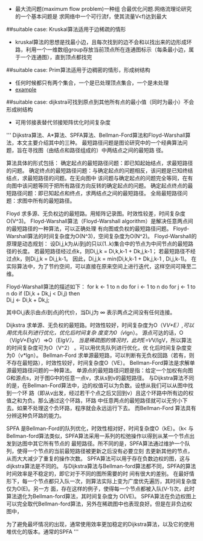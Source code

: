 -  最大流问题(maximum flow problem)一种组 合最优化问题.网络流理论研究的一个基本问题是 求网络中一个可行流f，使其流量V<f)达到最大  

##suitable case: Kruskal算法适用于边稀疏的情形
-  kruskal算法的思想是找最小边，且每次找到的边不会和以找出来的边形成环路，利用一个一维数组group存放当前顶点所在连通图标示（每条最小边，属于一个连通图），直到顶点都找完  

##suitable case: Prim算法适用于边稠密的情形，形成树结构
-  任何时候都只有两个集合，一个是已处理顶点集合，一个是未处理  
-  [example](http://www.cnblogs.com/Veegin/archive/2011/04/29/2032388.html)

##suitable case: dijkstra可找到原点到其他所有点的最小值（同时为最小）不会形成树结构  
-  可用邻接表替代邻接矩阵优化时间复杂度

'''
Dijkstra算法、A*算法、SPFA算法、Bellman-Ford算法和Floyd-Warshall算法，本文主要介绍其中的三种。
最短路径问题是图论研究中的一个经典算法问题，旨在寻找图（由结点和路径组成的）中两结点之间的最短路
径。

算法具体的形式包括：
确定起点的最短路径问题：即已知起始结点，求最短路径的问题。
确定终点的最短路径问题：与确定起点的问题相反，该问题是已知终结结点，求最短路径的问题。在无向图中
该问题与确定起点的问题完全等同，在有向图中该问题等同于把所有路径方向反转的确定起点的问题。
确定起点终点的最短路径问题：即已知起点和终点，求两结点之间的最短路径。
全局最短路径问题：求图中所有的最短路径。

Floyd
求多源、无负权边的最短路。用矩阵记录图。时效性较差，时间复杂度O(V^3)。
Floyd-Warshall算法（Floyd-Warshall algorithm）是解决任意两点间的最短路径的一种算法，可以正确处理
有向图或负权的最短路径问题。
Floyd-Warshall算法的时间复杂度为O(N^3)，空间复杂度为O(N^2)。
Floyd-Warshall的原理是动态规划：
设Di,j,k为从i到j的只以(1..k)集合中的节点为中间节点的最短路径的长度。
若最短路径经过点k，则Di,j,k = Di,k,k-1 + Dk,j,k-1；
若最短路径不经过点k，则Di,j,k = Di,j,k-1。
因此，Di,j,k = min(Di,k,k-1 + Dk,j,k-1 , Di,j,k-1)。
在实际算法中，为了节约空间，可以直接在原来空间上进行迭代，这样空间可降至二维。

Floyd-Warshall算法的描述如下：
for k ← 1 to n do 
for i ← 1 to n do 
for j ← 1 to n do 
if (Di,k + Dk,j < Di,j) then  
Di,j ← Di,k + Dk,j; 

其中Di,j表示由点i到点j的代价，当Di,j为 ∞ 表示两点之间没有任何连接。


Dijkstra
求单源、无负权的最短路。时效性较好，时间复杂度为O（V*V+E）,可以用优先队列进行优化，优化后时间复杂
度变为0（v*lgn）。
源点可达的话，O（V*lgV+E*lgV）=>O（E*lgV）。
当是稀疏图的情况时，此时E=V*V/lgV，所以算法的时间复杂度可为O（V^2） 。可以用优先队列进行优化，优
化后时间复杂度变为0（v*lgn）。
Bellman-Ford
求单源最短路，可以判断有无负权回路（若有，则不存在最短路），时效性较好，时间复杂度O（VE）。
Bellman-Ford算法是求解单源最短路径问题的一种算法。
单源点的最短路径问题是指：给定一个加权有向图G和源点s，对于图G中的任意一点v，求从s到v的最短路径。
与Dijkstra算法不同的是，在Bellman-Ford算法中，边的权值可以为负数。设想从我们可以从图中找到一个环
路（即从v出发，经过若干个点之后又回到v）且这个环路中所有边的权值之和为负。那么通过这个环路，环路
中任意两点的最短路径就可以无穷小下去。如果不处理这个负环路，程序就会永远运行下去。 而Bellman-Ford
算法具有分辨这种负环路的能力。

SPFA
是Bellman-Ford的队列优化，时效性相对好，时间复杂度O（kE）。（k< 与Bellman-ford算法类似，SPFA算法采用一系列的松弛操作以得到从某一个节点出发到达图中其它所有节点的
最短路径。所不同的是，SPFA算法通过维护一个队列，使得一个节点的当前最短路径被更新之后没有必要立刻
去更新其他的节点，从而大大减少了重复的操作次数。
SPFA算法可以用于存在负数边权的图，这与dijkstra算法是不同的。
与Dijkstra算法与Bellman-ford算法都不同，SPFA的算法时间效率是不稳定的，即它对于不同的图所需要的时
间有很大的差别。
在最好情形下，每一个节点都只入队一次，则算法实际上变为广度优先遍历，其时间复杂度仅为O(E)。另一方
面，存在这样的例子，使得每一个节点都被入队(V-1)次，此时算法退化为Bellman-ford算法，其时间复杂度为
O(VE)。
SPFA算法在负边权图上可以完全取代Bellman-ford算法，另外在稀疏图中也表现良好。但是在非负边权图中，


为了避免最坏情况的出现，通常使用效率更加稳定的Dijkstra算法，以及它的使用堆优化的版本。通常的SPFA
'''
